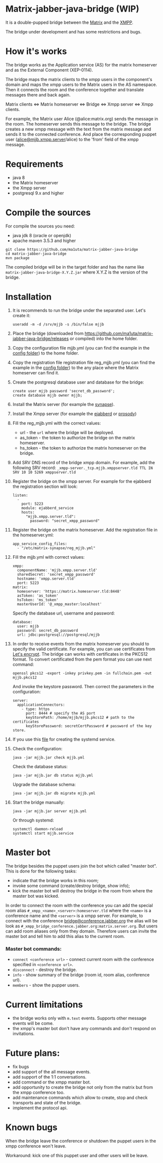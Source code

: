 # Matrix-jabber-java-bridge (WIP)

It is a double-pupped bridge between the [Matrix](https://matrix.org) and the [XMPP](https://xmpp.org).

The bridge under development and has some restrictions and bugs.

# How it's works

The bridge works as the Application service (AS) for the matrix homeserver and as the External Component (XEP-0114).

The bridge maps the matrix clients to the xmpp users in the component's domain and maps the xmpp users
 to the Matrix users in the AS namespace.
Then it connects the room and the conference together and translate messages there and back again.

Matrix clients <=> Matrix homeserver <=> Bridge <=> Xmpp server <=> Xmpp clients.

For example, the Matrix user Alice (@alice:matrix.org) sends the message in the room. The homeserver sends
this message to the bridge. The bridge creates a new xmpp message with the text from the matrix message
and sends it to the connected conference. And place the corresponding puppet user (alice@mjjb.xmpp.server/alice)
to the 'from' field of the xmpp message.

# Requirements

- java 8
- the Matrix homeserver
- the Xmpp server
- postgresql 9.x and higher

# Compile the sources

For compile the sources you need:
- java jdk 8 (oracle or openjdk)
- apache maven 3.5.3 and higher

```
git clone https://github.com/ma1uta/matrix-jabber-java-bridge
cd matrix-jabber-java-bridge
mvn package
```

The compiled bridge will be in the target folder and has the name like `matrix-jabber-java-bridge-X.Y.Z.jar`
where X.Y.Z is the version of the bridge.

# Installation

1. It is recommends to run the bridge under the separated user.
Let's create it:
    ```
    useradd -m -d /srv/mjjb -s /bin/false mjjb
    ```
2. Place the bridge (downloaded from https://github.com/ma1uta/matrix-jabber-java-bridge/releases or compiled)
into the home folder.
3. Copy the configuration file mjjb.yml (you can find the example in the
 [config folder](https://github.com/ma1uta/matrix-jabber-java-bridge/tree/master/config)) to the home folder.
4. Copy the registration file registration file reg_mjjb.yml (you can find the example in the
 [config folder](https://github.com/ma1uta/matrix-jabber-java-bridge/tree/master/config))
to the any place where the Matrix homeserver can find it.
5. Create the postgresql database user and database for the bridge:
    ```
    create user mjjb password 'secret_db_password';
    create database mjjb owner mjjb;
    ```
6. Install the Matrix server (for example the [synapse](https://github.com/matrix-org/synapse)).
7. Install the Xmpp server (for example the [ejabberd](https://www.ejabberd.im/) or [prosody](http://prosody.im/))
8. Fill the reg_mjjb.yml with the correct values:
    - url - the `url` where the bridge will be deployed.
    - as_token - the token to authorize the bridge on the matrix homeserver.
    - hs_token - the token to authorize the matrix homeserver on the bridge.
9. Add SRV DNS record of the bridge xmpp domain. For example, add the following SRV record:
    `_xmpp-server._tcp.mjjb.xmppserver.tld TTL IN SRV 10 10 5269 xmppserver.tld`
10. Register the bridge on the xmpp server. For example for the ejabberd the registration section will look:
    ```
    listen:
      -
        port: 5223
        module: ejabberd_service
        hosts:
          "mjjb.xmpp.server.tld":
            password: "secret_xmpp_password"
    ```
11. Register the bridge on the matrix homeserver. Add the registration file in the homeserver.yml:
    ```
    app_service_config_files:
      - "/etc/matrix-synapse/reg_mjjb.yml"
    ```
12. Fill the mjjb.yml with correct values:
    ```
    xmpp:
      componentName: 'mjjb.xmpp.server.tld'
      sharedSecret: 'secret_xmpp_password'
      hostname: 'xmpp.server.tld'
      port: 5223
    matrix:
      homeserver: 'https://matrix.homeserver.tld:8448'
      asToken: 'as_token'
      hsToken: 'ms_token'
      masterUserId: '@_xmpp_master:localhost'
    ```
    Specify the database url, username and password:
    ```
    database:
      user: mjjb
      password: secret_db_password
      url: jdbc:postgresql://postgresql/mjjb
    ```
13. In order to receive events from the matrix homeserver you should to specify the valid certificate.
    For example, you can use certificates from [Let's encrypt](https://letsencrypt.org/).
    The bridge can works with certificates in the PKCS12 format.
    To convert certificated from the pem format you can use next command:
    ```
    openssl pkcs12 -export -inkey privkey.pem -in fullchain.pem -out mjjb.pkcs12 
    ```
    And invoke the keystore password.
    Then correct the parameters in the configuration:
    ```
    server:
      applicationConnectors:
        - type: https
          port: 8444 # specify the AS port
          keyStorePath: /home/mjjb/mjjb.pkcs12 # path to the certificates
          keyStorePassword: secretCertPassword # password of the key store.
    ```
14. If you use this [file](https://github.com/ma1uta/matrix-jabber-java-bridge/blob/master/config/mjjb.service)
    for creating the systemd service.
15. Check the configuration:
    ```
    java -jar mjjb.jar check mjjb.yml
    ```
    
    Check the database status:
    ```
    java -jar mjjb.jar db status mjjb.yml
    ```
    
    Upgrade the database schema:
    ```
    java -jar mjjb.jar db migrate mjjb.yml
    ```
    
16. Start the bridge manually:
    ```
    java -jar mjjb.jar server mjjb.yml
    
    ```
    Or through systemd:
    ```
    systemctl daemon-reload
    systemctl start mjjb.service
    ```
   
# Master bot

The bridge besides the puppet users join the bot which called "master bot". This is done for the following
tasks:
- indicate that the bridge works in this room;
- invoke some command (create/destroy bridge, show info);
- kick the master bot will destroy the bridge in the room from where the master bot was kicked.

In order to connect the room with the conference you can add the special room alias `#_xmpp_<name>_<server>:homeserver.tld`
where the `<name>` is a conference name and the `<server>` is a xmpp server. For example, to connect with
the conference bridge@conference.jabber.org the alias will be look as `#_xmpp_bridge_conference.jabber.org:matrix.server.org`.
But users can add room aliases only from they domain. Therefore users can invite the master bot and tell him
to add this alias to the current room.

### Master bot commands:
- `connect <conference url>` - connect current room with the conference specified in `<conference url>`.
- `disconnect` - destroy the bridge.
- `info` - show summary of the bridge (room id, room alias, conference url).
- `members` - show the pupper users.

# Current limitations

- the bridge works only with `m.text` events. Supports other message events will be come.
- the xmpp's master bot don't have any commands and don't respond on invitations.

# Future plans:

- fix bugs
- add support of the all message events.
- add support of the 1:1 conversations.
- add command or the xmpp master bot. 
- add opportunity to create the bridge not only from the matrix but from the xmpp conference too.
- add maintenance commands which allow to create, stop and check transports and state of the bridge.
- implement the protocol api.

# Known bugs

When the bridge leave the conference or shutdown the puppet users in the xmpp conference won't leave.

Workaround: kick one of this puppet user and other users will be leave.

